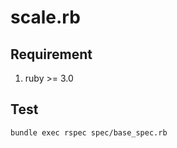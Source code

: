 # scale.rb

## Requirement

1. ruby >= 3.0

## Test

```bash
bundle exec rspec spec/base_spec.rb
```